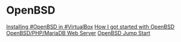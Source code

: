 # OpenBSD
[Installing #OpenBSD in #VirtualBox](https://www.instagram.com/p/CVWCruWlXWw/)
[How I got started with OpenBSD](https://www.instagram.com/p/CbhCqLDAKBm/)
[OpenBSD/PHP/MariaDB Web Server](https://www.instagram.com/p/CbjupW3usCL/)
[OpenBSD Jump Start](https://www.instagram.com/p/CfrTotQp7d6/)
